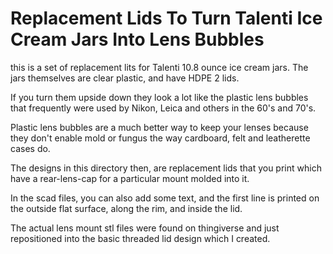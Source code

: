 # Replacement Lids To Turn Talenti Ice Cream Jars Into Lens Bubbles

this is a set of replacement lits for Talenti 10.8 ounce ice cream jars.  The jars themselves are clear plastic, and have HDPE 2 lids.

If you turn them upside down they look a lot like the plastic lens bubbles that frequently were used by Nikon, Leica and others in the 60's and 70's.

Plastic lens bubbles are a much better way to keep your lenses because they don't enable mold or fungus the way cardboard, felt and leatherette cases do.

The designs in this directory then, are replacement lids that you print which have a rear-lens-cap for a particular mount molded into it.

In the scad files, you can also add some text, and the first line is printed on the outside flat surface, along the rim, and inside the lid.

The actual lens mount stl files were found on thingiverse and just repositioned into the basic threaded lid design which I created.
